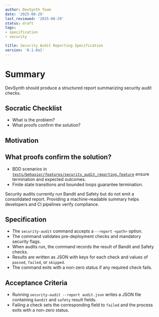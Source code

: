 ```yaml
---
author: DevSynth Team
date: '2025-08-29'
last_reviewed: '2025-08-29'
status: draft
tags:
- specification
- security

title: Security Audit Reporting Specification
version: '0.1.0a1'
---
```


# Summary

DevSynth should produce a structured report summarizing security audit checks.

## Socratic Checklist
- What is the problem?
- What proofs confirm the solution?

## Motivation

## What proofs confirm the solution?
- BDD scenarios in [`tests/behavior/features/security_audit_reporting.feature`](../../tests/behavior/features/security_audit_reporting.feature) ensure termination and expected outcomes.
- Finite state transitions and bounded loops guarantee termination.


Security audits currently run Bandit and Safety but do not emit a consolidated report.
Providing a machine-readable summary helps developers and CI pipelines verify compliance.

## Specification

- The `security-audit` command accepts a `--report <path>` option.
- The command validates pre-deployment checks and mandatory security flags.
- When audits run, the command records the result of Bandit and Safety checks.
- Results are written as JSON with keys for each check and values of `passed`, `failed`, or `skipped`.
- The command exits with a non-zero status if any required check fails.

## Acceptance Criteria

- Running `security-audit --report audit.json` writes a JSON file containing
  `bandit` and `safety` result fields.
- Failing a check sets the corresponding field to `failed` and the process exits
  with a non-zero status.

